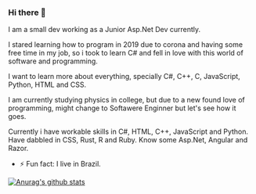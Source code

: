 ### Hi there 👋
I am a small dev working as a Junior Asp.Net Dev currently.<br/>

I stared learning how to program in 2019 due to corona and having some free time in my job, so i took to learn C# and fell in love with this world of software and programming.<br/>

I want to learn more about everything, specially C#, C++, C, JavaScript, Python, HTML and CSS.<br/>

I am currently studying physics in college, but due to a new found love of programming, might change to Softawere Enginner but let's see how it goes.

Currently i have workable skills in C#, HTML, C++, JavaScript and Python.<br/>
Have dabbled in CSS, Rust, R and Ruby.
Know some Asp.Net, Angular and Razor.

- ⚡ Fun fact: I live in Brazil.

[![Anurag's github stats](https://github-readme-stats.vercel.app/api?username=sofistico)](https://github.com/anuraghazra/github-readme-stats)

<!--
**Sofistico/Sofistico** is a ✨ _special_ ✨ repository because its `README.md` (this file) appears on your GitHub profile.

Here are some ideas to get you started:

- 🔭 I’m currently working on ...
- 🌱 I’m currently learning ...
- 👯 I’m looking to collaborate on ...
- 🤔 I’m looking for help with ...
- 💬 Ask me about ...
- 📫 How to reach me: ...
- 😄 Pronouns: ...
- ⚡ Fun fact: ...
-->
